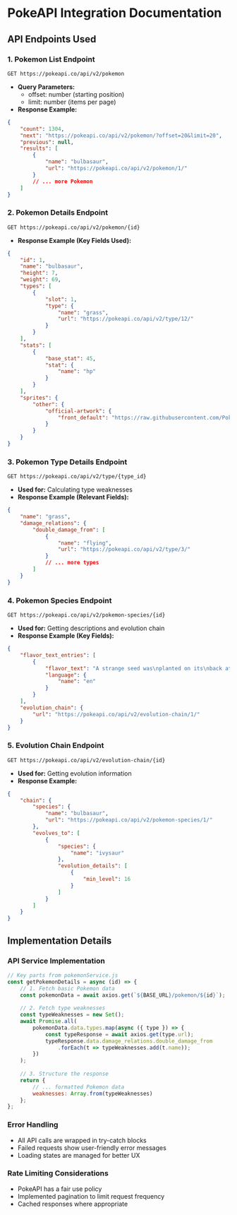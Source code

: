 # PokeAPI Integration Documentation

## API Endpoints Used

### 1. Pokemon List Endpoint
```
GET https://pokeapi.co/api/v2/pokemon
```
- **Query Parameters:**
  - offset: number (starting position)
  - limit: number (items per page)
- **Response Example:**
```json
{
    "count": 1304,
    "next": "https://pokeapi.co/api/v2/pokemon/?offset=20&limit=20",
    "previous": null,
    "results": [
        {
            "name": "bulbasaur",
            "url": "https://pokeapi.co/api/v2/pokemon/1/"
        }
        // ... more Pokemon
    ]
}
```

### 2. Pokemon Details Endpoint
```
GET https://pokeapi.co/api/v2/pokemon/{id}
```
- **Response Example (Key Fields Used):**
```json
{
    "id": 1,
    "name": "bulbasaur",
    "height": 7,
    "weight": 69,
    "types": [
        {
            "slot": 1,
            "type": {
                "name": "grass",
                "url": "https://pokeapi.co/api/v2/type/12/"
            }
        }
    ],
    "stats": [
        {
            "base_stat": 45,
            "stat": {
                "name": "hp"
            }
        }
    ],
    "sprites": {
        "other": {
            "official-artwork": {
                "front_default": "https://raw.githubusercontent.com/PokeAPI/sprites/master/sprites/pokemon/other/official-artwork/1.png"
            }
        }
    }
}
```

### 3. Pokemon Type Details Endpoint
```
GET https://pokeapi.co/api/v2/type/{type_id}
```
- **Used for:** Calculating type weaknesses
- **Response Example (Relevant Fields):**
```json
{
    "name": "grass",
    "damage_relations": {
        "double_damage_from": [
            {
                "name": "flying",
                "url": "https://pokeapi.co/api/v2/type/3/"
            }
            // ... more types
        ]
    }
}
```

### 4. Pokemon Species Endpoint
```
GET https://pokeapi.co/api/v2/pokemon-species/{id}
```
- **Used for:** Getting descriptions and evolution chain
- **Response Example (Key Fields):**
```json
{
    "flavor_text_entries": [
        {
            "flavor_text": "A strange seed was\nplanted on its\nback at birth.",
            "language": {
                "name": "en"
            }
        }
    ],
    "evolution_chain": {
        "url": "https://pokeapi.co/api/v2/evolution-chain/1/"
    }
}
```

### 5. Evolution Chain Endpoint
```
GET https://pokeapi.co/api/v2/evolution-chain/{id}
```
- **Used for:** Getting evolution information
- **Response Example:**
```json
{
    "chain": {
        "species": {
            "name": "bulbasaur",
            "url": "https://pokeapi.co/api/v2/pokemon-species/1/"
        },
        "evolves_to": [
            {
                "species": {
                    "name": "ivysaur"
                },
                "evolution_details": [
                    {
                        "min_level": 16
                    }
                ]
            }
        ]
    }
}
```

## Implementation Details

### API Service Implementation
```javascript
// Key parts from pokemonService.js
const getPokemonDetails = async (id) => {
    // 1. Fetch basic Pokemon data
    const pokemonData = await axios.get(`${BASE_URL}/pokemon/${id}`);
    
    // 2. Fetch type weaknesses
    const typeWeaknesses = new Set();
    await Promise.all(
        pokemonData.data.types.map(async ({ type }) => {
            const typeResponse = await axios.get(type.url);
            typeResponse.data.damage_relations.double_damage_from
                .forEach(t => typeWeaknesses.add(t.name));
        })
    );
    
    // 3. Structure the response
    return {
        // ... formatted Pokemon data
        weaknesses: Array.from(typeWeaknesses)
    };
};
```

### Error Handling
- All API calls are wrapped in try-catch blocks
- Failed requests show user-friendly error messages
- Loading states are managed for better UX

### Rate Limiting Considerations
- PokeAPI has a fair use policy
- Implemented pagination to limit request frequency
- Cached responses where appropriate
